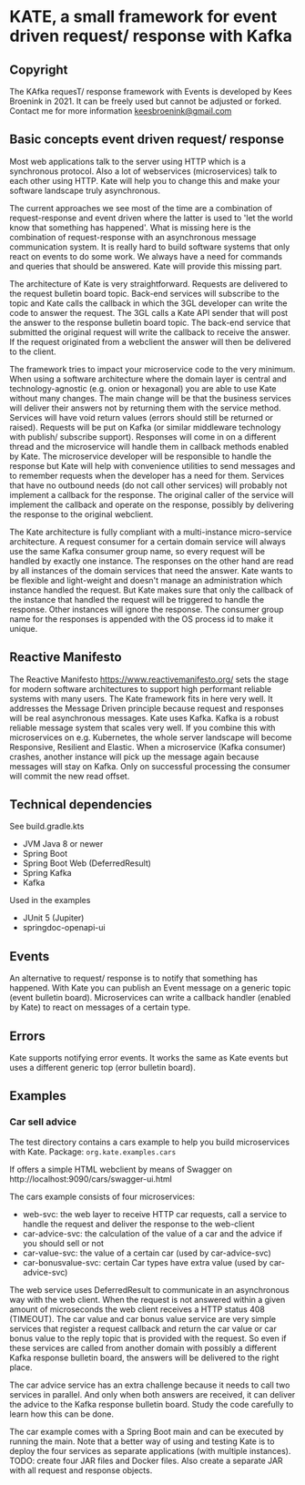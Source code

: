 # KATE, a small framework for event driven request/ response with Kafka

## Copyright
The KAfka requesT/ response framework with Events is developed by Kees Broenink in 2021.
It can be freely used but cannot be adjusted or forked. Contact me for more information keesbroenink@gmail.com

## Basic concepts event driven request/ response
Most web applications talk to the server using HTTP which is a synchronous protocol. Also a lot of webservices (microservices)
talk to each other using HTTP. Kate will help you to change this and make your software landscape truly asynchronous.

The current approaches we see most of the time are a combination of request-response and event driven where the latter is
used to 'let the world know that something has happened'. What is missing here is the combination of request-response with
an asynchronous message communication system. It is really hard to build software systems that only react on events to do some work. 
We always have a need for commands and queries that should be answered. Kate will provide this missing part.

The architecture of Kate is very straightforward. Requests are delivered to the request bulletin board topic. Back-end services
will subscribe to the topic and Kate calls the callback in which the 3GL developer can write the code to answer the request.
The 3GL calls a Kate API sender that will post the answer to the response bulletin board topic.
The back-end service that submitted the original request will write the callback to receive the answer. If the
request originated from a webclient the answer will then be delivered to the client.

The framework tries to impact your microservice code to the very minimum. When using a software architecture where the 
domain layer is central and technology-agnostic (e.g. onion or hexagonal) you are able to use Kate
without many changes. The main change will be that the business services will deliver their answers not by returning
them with the service method. Services will have void return values (errors should still be returned or raised).
Requests will be put on Kafka (or similar middleware technology with publish/ subscribe support). Responses will come in 
on a different thread and the microservice will handle them in callback methods enabled by Kate. The microservice developer 
will be responsible to handle the response but Kate will help with convenience utilities to send messages and to remember 
requests when the developer has a need for them. 
Services that have no outbound needs (do not call other services) will probably not implement a callback for the response. 
The original caller of the service will implement the callback and operate on the response, possibly by delivering the 
response to the original webclient. 

The Kate architecture is fully compliant with a multi-instance micro-service architecture. A request consumer for a certain
domain service will always use the same Kafka consumer group name, so every request will be handled by exactly one instance. 
The responses on the other hand are read by all instances of the domain services that need the answer. 
Kate wants to be flexible and light-weight and doesn't manage an administration which instance handled the request. 
But Kate makes sure that only the callback of the instance that handled the request will be triggered to handle the response. 
Other instances will ignore the response. The consumer group name for the responses is appended with the OS process id to 
make it unique.

## Reactive Manifesto

The Reactive Manifesto https://www.reactivemanifesto.org/ sets the stage for modern software architectures to support high 
performant reliable systems with many users.
The Kate framework fits in here very well. It addresses the Message Driven principle because request and responses will 
be real asynchronous messages.
Kate uses Kafka. Kafka is a robust reliable message system that scales very well. If you combine this with microservices 
on e.g. Kubernetes, the whole server landscape will become Responsive, Resilient and Elastic. 
When a microservice (Kafka consumer) crashes, another instance will pick up the message again
because messages will stay on Kafka. Only on successful processing the consumer will commit the new read offset.

## Technical dependencies

See build.gradle.kts

- JVM Java 8 or newer
- Spring Boot 
- Spring Boot Web (DeferredResult)
- Spring Kafka
- Kafka

Used in the examples
- JUnit 5 (Jupiter)
- springdoc-openapi-ui

## Events

An alternative to request/ response is to notify that something has happened. With Kate you can publish an Event message on a generic topic (event bulletin board).
Microservices can write a callback handler (enabled by Kate) to react on messages of a certain type.

## Errors

Kate supports notifying error events. It works the same as Kate events but uses a different generic top (error bulletin board).

## Examples

### Car sell advice
The test directory contains a cars example to help you build microservices with Kate. Package: `org.kate.examples.cars`

If offers a simple HTML webclient by means of Swagger on http://localhost:9090/cars/swagger-ui.html

The cars example consists of four microservices:
- web-svc: the web layer to receive HTTP car requests, call a service to handle the request and deliver the response to the web-client
- car-advice-svc: the calculation of the value of a car and the advice if you should sell or not
- car-value-svc: the value of a certain car (used by car-advice-svc)
- car-bonusvalue-svc: certain Car types have extra value (used by car-advice-svc)

The web service uses DeferredResult to communicate in an asynchronous way with the web client. When the request is not answered
within a given amount of microseconds the web client receives a HTTP status 408 (TIMEOUT).
The car value and car bonus value service are very simple services that register a request callback and return the car value
or car bonus value to the reply topic that is provided with the request. So even if these services are called from another
domain with possibly a different Kafka response bulletin board, the answers will be delivered to the right place.

The car advice service has an extra challenge because it needs to call two services in parallel. And only when both answers
are received, it can deliver the advice to the Kafka response bulletin board. Study the code carefully to learn how this can be done. 

The car example comes with a Spring Boot main and can be executed by running the main. Note that a better way of using and 
testing Kate is to deploy the four services as separate applications (with multiple instances). TODO: create four JAR files 
and Docker files. Also create a separate JAR with all request and response objects. 
 
